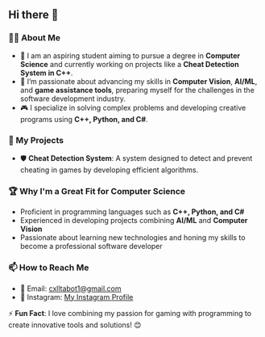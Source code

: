 ## Hi there 👋  

### 👨‍💻 About Me  
- 🔭 I am an aspiring student aiming to pursue a degree in **Computer Science** and currently working on projects like a **Cheat Detection System in C++**.  
- 🌱 I’m passionate about advancing my skills in **Computer Vision**, **AI/ML**, and **game assistance tools**, preparing myself for the challenges in the software development industry.  
- 🎮 I specialize in solving complex problems and developing creative programs using **C++, Python, and C#**.  

### 🚀 My Projects  
- 🛡️ **Cheat Detection System**: A system designed to detect and prevent cheating in games by developing efficient algorithms.   

### 🏆 Why I'm a Great Fit for Computer Science  
- Proficient in programming languages such as **C++, Python, and C#**  
- Experienced in developing projects combining **AI/ML** and **Computer Vision**  
- Passionate about learning new technologies and honing my skills to become a professional software developer  

### 📫 How to Reach Me  
- 📧 Email: cxlltabot1@gmail.com
- 🔗 Instagram: [My Instagram Profile](https://www.instagram.com/_justice.q)  

⚡ **Fun Fact**: I love combining my passion for gaming with programming to create innovative tools and solutions! 😊  
